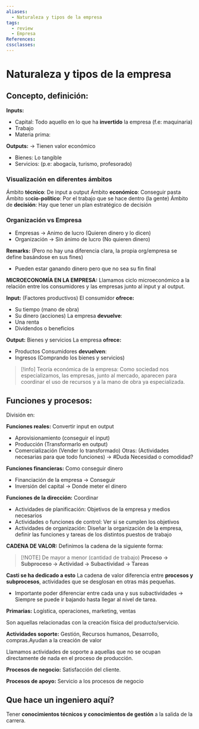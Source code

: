 ```yaml
---
aliases:
  - Naturaleza y tipos de la empresa
tags:
  - review
  - Empresa
References: 
cssclasses:
---
```

# Naturaleza y tipos de la empresa

## Concepto, definición: 


**Inputs:**
+ Capital: Todo aquello en lo que ha **invertido** la empresa (f.e: maquinaria)
+ Trabajo
+ Materia prima: 

**Outputs:** → Tienen valor económico
+ Bienes: Lo tangible
+ Servicios: (p.e: abogacía, turismo, profesorado)


### Visualización en diferentes ámbitos

Ámbito **técnico**: De input a output
Ámbito **económico**: Conseguir pasta
Ámbito so**cio-político**: Por el trabajo que se hace dentro (la gente)
Ámbito de **decisión**: Hay que tener un plan estratégico de decisión

### Organización vs Empresa
+ Empresas → Animo de lucro (Quieren dinero y lo dicen)
+ Organización → Sin ánimo de lucro (No quieren dinero)

**Remarks:**
(Pero no hay una diferencia clara, la propia org/empresa se define basándose en sus fines)
+ Pueden estar ganando dinero pero que no sea su fin final 

**MICROECONOMÍA EN LA EMPRESA:**
Llamamos ciclo microeconómico a la relación entre los consumidores y las empresas junto al input y al output. 

**Input:** (Factores productivos)
El consumidor **ofrece:**
+ Su tiempo (mano de obra)
+ Su dinero (acciones)
La empresa **devuelve**:
+ Una renta
+ Dividendos o beneficios

**Output:** Bienes y servicios
La empresa **ofrece:** 
+ Productos 
Consumidores **devuelven**: 
+ Ingresos (Comprando los bienes y servicios)


> [!info] Teoría económica de la empresa:
> Como sociedad nos especializamos, las empresas, junto al mercado, aparecen para coordinar el uso de recursos y a la mano de obra ya especializada. 

## Funciones y procesos: 
División en: 

**Funciones reales:** Convertir input en output
+ Aprovisionamiento (conseguir el input)
+ Producción (Transformarlo en output)
+ Comercialización (Vender lo transformado)
Otras: (Actividades necesarias para que todo funciones) → #Duda Necesidad o comodidad?

**Funciones financieras:** Como conseguir dinero
+ Financiación de la empresa → Conseguir
+ Inversión del capital → Donde meter el dinero 

 **Funciones de la dirección:** Coordinar 
 + Actividades de planificación: Objetivos de la empresa y medios necesarios
 + Actividades o funciones de control: Ver si se cumplen los objetivos 
 + Actividades de organización: Diseñar la organización de la empresa, definir las funciones y tareas de los distintos puestos de trabajo

**CADENA DE VALOR:**
Definimos la cadena de la siguiente forma: 

> [!NOTE] De mayor a menor (cantidad de trabajo)
> **Proceso → Subproceso → Actividad → Subactividad → Tareas**

**Casti se ha dedicado a esto**
La cadena de valor diferencia entre **procesos y subprocesos**, actividades que se desglosan en otras más pequeñas.
+ Importante poder diferenciar entre cada una y sus subactividades → Siempre se puede ir bajando hasta llegar al nivel de tarea.

**Primarias:** Logística, operaciones, marketing, ventas

Son aquellas relacionadas con la creación física del producto/servicio. 


**Actividades soporte:** Gestión, Recursos humanos, Desarrollo, compras.Ayudan a la creación de valor 

Llamamos actividades de soporte a aquellas que no se ocupan directamente de nada en el proceso de producción. 

**Procesos de negocio:** Satisfacción del cliente.

**Procesos de apoyo:** Servicio a los procesos de negocio

## Que hace un ingeniero aquí?
Tener **conocimientos técnicos y conocimientos de gestión** a la salida de la carrera. 
